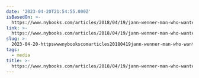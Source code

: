 ```yaml
---
date: '2023-04-20T21:54:55.000Z'
isBasedOn: >-
  https://www.nybooks.com/articles/2018/04/19/jann-wenner-man-who-wanted-everything/
link: >-
  https://www.nybooks.com/articles/2018/04/19/jann-wenner-man-who-wanted-everything/
slug: >-
  2023-04-20-httpswwwnybookscomarticles20180419jann-wenner-man-who-wanted-everything
tags:
  - media
title: >-
  https://www.nybooks.com/articles/2018/04/19/jann-wenner-man-who-wanted-everything/
---
```


